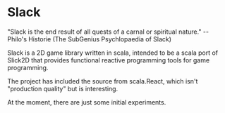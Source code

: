 Slack
=====

"Slack is the end result of all quests of a carnal or spiritual nature." -- Philo's Historie (The SubGenius Psychlopaedia of Slack)

Slack is a 2D game library written in scala, intended to be a scala port of Slick2D that provides 
functional reactive programming tools for game programming.  

The project has included the source from scala.React, which isn't "production quality" but is interesting.

At the moment, there are just some initial experiments.
